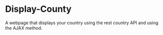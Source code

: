 # Display-County

A webpage that displays your country  using the rest country API and using the AJAX method.
